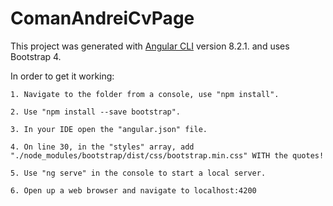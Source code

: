 # ComanAndreiCvPage

This project was generated with [Angular CLI](https://github.com/angular/angular-cli) version 8.2.1.  and uses Bootstrap 4.

In order to get it working: 

    1. Navigate to the folder from a console, use "npm install".

    2. Use "npm install --save bootstrap".

    3. In your IDE open the "angular.json" file.

    4. On line 30, in the "styles" array, add "./node_modules/bootstrap/dist/css/bootstrap.min.css" WITH the quotes!

    5. Use "ng serve" in the console to start a local server.

    6. Open up a web browser and navigate to localhost:4200

